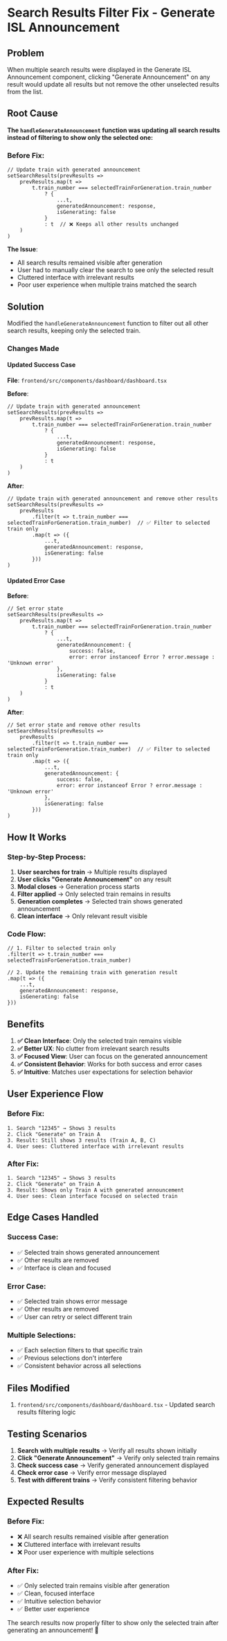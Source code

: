 # Search Results Filter Fix - Generate ISL Announcement

## Problem
When multiple search results were displayed in the Generate ISL Announcement component, clicking "Generate Announcement" on any result would update all results but not remove the other unselected results from the list.

## Root Cause
**The `handleGenerateAnnouncement` function was updating all search results instead of filtering to show only the selected one:**

### Before Fix:
```tsx
// Update train with generated announcement
setSearchResults(prevResults => 
    prevResults.map(t => 
        t.train_number === selectedTrainForGeneration.train_number 
            ? { 
                ...t, 
                generatedAnnouncement: response,
                isGenerating: false 
            }
            : t  // ❌ Keeps all other results unchanged
    )
)
```

**The Issue**: 
- All search results remained visible after generation
- User had to manually clear the search to see only the selected result
- Cluttered interface with irrelevant results
- Poor user experience when multiple trains matched the search

## Solution
Modified the `handleGenerateAnnouncement` function to filter out all other search results, keeping only the selected train.

### Changes Made

#### Updated Success Case
**File**: `frontend/src/components/dashboard/dashboard.tsx`

**Before**:
```tsx
// Update train with generated announcement
setSearchResults(prevResults => 
    prevResults.map(t => 
        t.train_number === selectedTrainForGeneration.train_number 
            ? { 
                ...t, 
                generatedAnnouncement: response,
                isGenerating: false 
            }
            : t
    )
)
```

**After**:
```tsx
// Update train with generated announcement and remove other results
setSearchResults(prevResults => 
    prevResults
        .filter(t => t.train_number === selectedTrainForGeneration.train_number)  // ✅ Filter to selected train only
        .map(t => ({ 
            ...t, 
            generatedAnnouncement: response,
            isGenerating: false 
        }))
)
```

#### Updated Error Case
**Before**:
```tsx
// Set error state
setSearchResults(prevResults => 
    prevResults.map(t => 
        t.train_number === selectedTrainForGeneration.train_number 
            ? { 
                ...t, 
                generatedAnnouncement: {
                    success: false,
                    error: error instanceof Error ? error.message : 'Unknown error'
                },
                isGenerating: false 
            }
            : t
    )
)
```

**After**:
```tsx
// Set error state and remove other results
setSearchResults(prevResults => 
    prevResults
        .filter(t => t.train_number === selectedTrainForGeneration.train_number)  // ✅ Filter to selected train only
        .map(t => ({ 
            ...t, 
            generatedAnnouncement: {
                success: false,
                error: error instanceof Error ? error.message : 'Unknown error'
            },
            isGenerating: false 
        }))
)
```

## How It Works

### Step-by-Step Process:
1. **User searches for train** → Multiple results displayed
2. **User clicks "Generate Announcement"** on any result
3. **Modal closes** → Generation process starts
4. **Filter applied** → Only selected train remains in results
5. **Generation completes** → Selected train shows generated announcement
6. **Clean interface** → Only relevant result visible

### Code Flow:
```tsx
// 1. Filter to selected train only
.filter(t => t.train_number === selectedTrainForGeneration.train_number)

// 2. Update the remaining train with generation result
.map(t => ({ 
    ...t, 
    generatedAnnouncement: response,
    isGenerating: false 
}))
```

## Benefits

1. **✅ Clean Interface**: Only the selected train remains visible
2. **✅ Better UX**: No clutter from irrelevant search results
3. **✅ Focused View**: User can focus on the generated announcement
4. **✅ Consistent Behavior**: Works for both success and error cases
5. **✅ Intuitive**: Matches user expectations for selection behavior

## User Experience Flow

### Before Fix:
```
1. Search "12345" → Shows 3 results
2. Click "Generate" on Train A
3. Result: Still shows 3 results (Train A, B, C)
4. User sees: Cluttered interface with irrelevant results
```

### After Fix:
```
1. Search "12345" → Shows 3 results
2. Click "Generate" on Train A
3. Result: Shows only Train A with generated announcement
4. User sees: Clean interface focused on selected train
```

## Edge Cases Handled

### Success Case:
- ✅ Selected train shows generated announcement
- ✅ Other results are removed
- ✅ Interface is clean and focused

### Error Case:
- ✅ Selected train shows error message
- ✅ Other results are removed
- ✅ User can retry or select different train

### Multiple Selections:
- ✅ Each selection filters to that specific train
- ✅ Previous selections don't interfere
- ✅ Consistent behavior across all selections

## Files Modified

1. `frontend/src/components/dashboard/dashboard.tsx` - Updated search results filtering logic

## Testing Scenarios

1. **Search with multiple results** → Verify all results shown initially
2. **Click "Generate Announcement"** → Verify only selected train remains
3. **Check success case** → Verify generated announcement displayed
4. **Check error case** → Verify error message displayed
5. **Test with different trains** → Verify consistent filtering behavior

## Expected Results

### Before Fix:
- ❌ All search results remained visible after generation
- ❌ Cluttered interface with irrelevant results
- ❌ Poor user experience with multiple selections

### After Fix:
- ✅ Only selected train remains visible after generation
- ✅ Clean, focused interface
- ✅ Intuitive selection behavior
- ✅ Better user experience

The search results now properly filter to show only the selected train after generating an announcement! 🎉